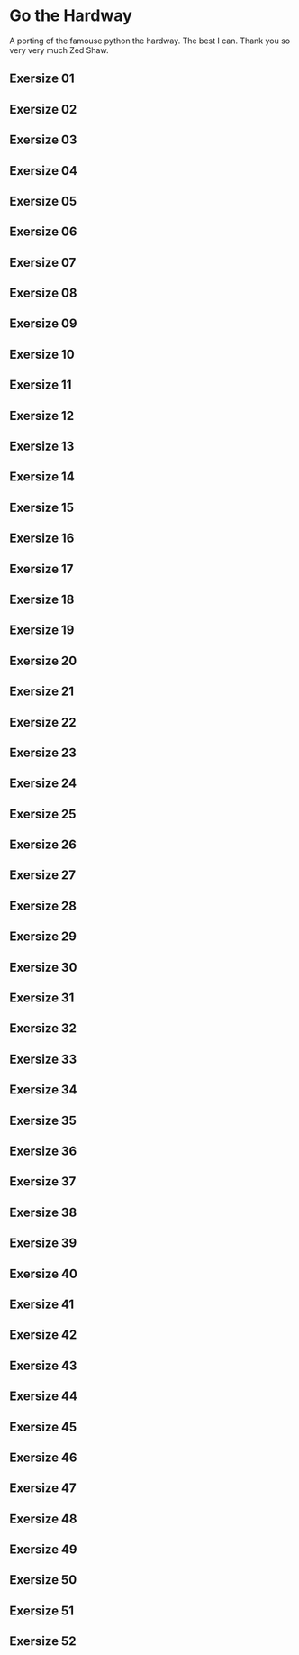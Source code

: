 # Go the Hardway 
A porting of the famouse python the hardway. The best I can. 
Thank you so very very much Zed Shaw.

## Exersize 01



## Exersize 02

## Exersize 03

## Exersize 04

## Exersize 05

## Exersize 06

## Exersize 07

## Exersize 08

## Exersize 09

## Exersize 10 

## Exersize 11

## Exersize 12

## Exersize 13

## Exersize 14

## Exersize 15

## Exersize 16

## Exersize 17

## Exersize 18

## Exersize 19

## Exersize 20

## Exersize 21

## Exersize 22

## Exersize 23

## Exersize 24

## Exersize 25

## Exersize 26

## Exersize 27

## Exersize 28

## Exersize 29

## Exersize 30

## Exersize 31

## Exersize 32

## Exersize 33

## Exersize 34

## Exersize 35

## Exersize 36

## Exersize 37

## Exersize 38

## Exersize 39

## Exersize 40

## Exersize 41

## Exersize 42

## Exersize 43

## Exersize 44

## Exersize 45

## Exersize 46

## Exersize 47

## Exersize 48

## Exersize 49

## Exersize 50

## Exersize 51

## Exersize 52

